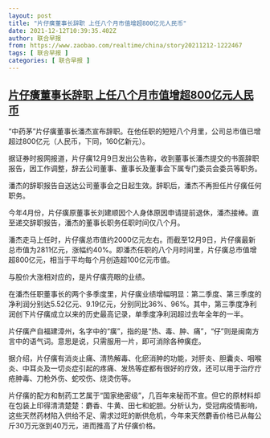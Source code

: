 ```yaml
---
layout: post
title: "片仔癀董事长辞职 上任八个月市值增超800亿元人民币"
date: 2021-12-12T10:39:35.402Z
author: 联合早报
from: https://www.zaobao.com/realtime/china/story20211212-1222467
tags: [ 联合早报 ]
categories: [ 联合早报 ]
---
```

<!--1639325580000-->
[片仔癀董事长辞职 上任八个月市值增超800亿元人民币](https://www.zaobao.com/realtime/china/story20211212-1222467)
------

<div>
<p>“中药茅”片仔癀董事长潘杰宣布辞职。在他任职的短短八个月里，公司总市值已增超过800亿元（人民币，下同，160亿新元）。</p><p>据证券时报网报道，片仔癀12月9日发出公告称，收到董事长潘杰提交的书面辞职报告，因工作调整，辞去公司董事、董事长及董事会下属专门委员会委员等职务。</p><p>潘杰的辞职报告自送达公司董事会之日起生效。辞职后，潘杰不再担任片仔癀任何职务。</p><section id="imu"><div id="dfp-ad-imu1">        </div></section><p>今年4月份，片仔癀原董事长刘建顺因个人身体原因申请提前退休，潘杰接棒。直至递交辞职报告，潘杰的董事长职务任职时间仅八个月。</p><p>潘杰走马上任时，片仔癀总市值约2000亿元左右。而截至12月9日，片仔癀最新总市值为2811亿元，涨幅约40%。即潘杰任职的八个月时间里，片仔癀总市值增超800亿元，相当于平均每个月创造超100亿元市值。</p><p>与股价大涨相对应的，是片仔癀亮眼的业绩。</p><div id="innity-in-post"></div><div id="dfp-ad-midarticlespecial">        </div><p>在潘杰任职董事长的两个多季度里，片仔癀业绩增幅明显：第二季度、第三季度的净利润分别达5.52亿元、9.19亿元，分别同比36%、96%。其中，第三季度净利润创下片仔癀成立以来的历史最高记录，单季度净利润超过去年全年的一半。</p><p>片仔癀产自福建漳州，名字中的“癀”，指的是“热、毒、肿、痛”，“仔”则是闽南方言中的语气词。意思是说，只需服用一片，即可消除各种癀症。</p><p>据介绍，片仔癀有消炎止痛、清热解毒、化瘀消肿的功能，对肝炎、胆囊炎、咽喉炎、中耳炎及一切炎症引起的疼痛、发热等症都有很好的疗效，还可以用于治疗疔疮肿毒、刀枪外伤、蛇咬伤、烧烫伤等。</p><p>片仔癀的配方和制药工艺属于“国家绝密级”，几百年来秘而不宣。但它的原材料却在包装上印得清清楚楚：麝香、牛黄、田七和蛇胆。分析认为，受冠病疫情影响，这些天然药材陷入供给不足、需求过旺的断供危机，今年来天然麝香价格已从每公斤30万元涨到40万元，进而推高了片仔癀价格。</p>      <div class="cx_paywall_placeholder" id="sph_cdp_40"></div>
</div>
